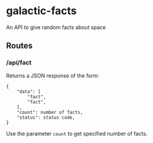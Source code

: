 # galactic-facts
An API to give random facts about space

## Routes
### /api/fact
Returns a JSON response of the form:
```
{
    "data": [
        "fact",
        "fact",
    ],
    "count": number of facts,
    "status": status code,
}
```
Use the parameter `count` to get specified number of facts.